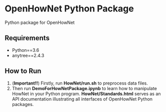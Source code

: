 # OpenHowNet Python Package
Python package for OpenHowNet
## Requirements
* Python==3.6
* anytree==2.4.3
## How to Run
1. (**Important!!**) Firstly, run __HowNet/run.sh__ to preprocess data files.
2. Then run __DemoForHowNetPackage.ipynb__ to learn how to manipulate HowNet in your Python program. __HowNet/Standards.html__ serves as an API documentation illustrating all interfaces of OpenHowNet Python packages.
